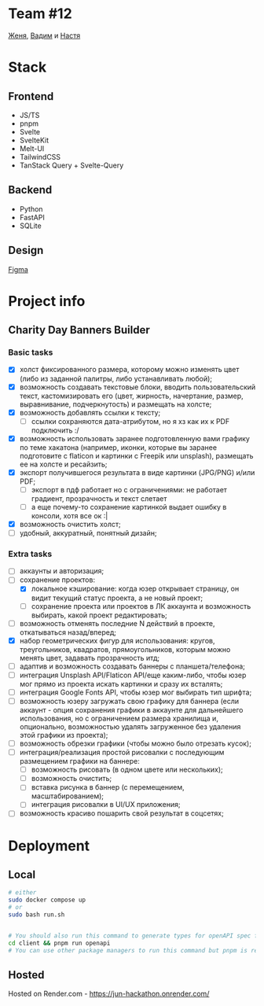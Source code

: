 # Team #12

[Женя](https://t.me/HugeLetters), [Вадим](https://t.me/pnkvnky) и [Настя](https://t.me/palmette)

# Stack

## Frontend

- JS/TS
- pnpm
- Svelte
- SvelteKit
- Melt-UI
- TailwindCSS
- TanStack Query + Svelte-Query

## Backend

- Python
- FastAPI
- SQLite

## Design

[Figma](https://www.figma.com/file/14IWGKKD2T9XmvJ7IkBZXK/%D0%94%D0%B6%D1%83%D0%BD-%D1%85%D0%B0%D0%BA%D0%B0%D1%82%D0%BE%D0%BD%3A-%D0%BA%D0%BE%D0%BC%D0%B0%D0%BD%D0%B4%D0%B0-%2312?type=design&node-id=0%3A1&mode=design&t=0GPo1EmlhcDVFA8D-1)

# Project info

## Charity Day Banners Builder

### Basic tasks

- [x] холст фиксированного размера, которому можно изменять цвет (либо из заданной палитры, либо устанавливать любой);
- [x] возможность создавать текстовые блоки, вводить пользовательский текст, кастомизировать его (цвет, жирность, начертание, размер, выравнивание, подчеркнутость) и размещать на холсте;
- [x] возможность добавлять ссылки к тексту;
  - [ ] ссылки сохраняются дата-атрибутом, но я хз как их к PDF подключить :/
- [x] возможность использовать заранее подготовленную вами графику по теме хакатона (например, иконки, которые вы заранее подготовите с flaticon и картинки с Freepik или unsplash), размещать ее на холсте и ресайзить;
- [x] экспорт получившегося результата в виде картинки (JPG/PNG) и/или PDF;
  - [ ] экспорт в пдф работает но с ограничениями: не работает градиент, прозрачность и текст слетает
  - [ ] а еще почему-то сохранение картинкой выдает ошибку в консоли, хотя все ок :|
- [x] возможность очистить холст;
- [ ] удобный, аккуратный, понятный дизайн;

### Extra tasks

- [ ] аккаунты и авторизация;
- [ ] сохранение проектов:
  - [x] локальное кэширование: когда юзер открывает страницу, он видит текущий статус проекта, а не новый проект;
  - [ ] сохранение проекта или проектов в ЛК аккаунта и возможность выбирать, какой проект редактировать;
- [ ] возможность отменять последние N действий в проекте, откатываться назад/вперед;
- [x] набор геометрических фигур для использования: кругов, треугольников, квадратов, прямоугольников, которым можно менять цвет, задавать прозрачность итд;
- [ ] адаптив и возможность создавать баннеры с планшета/телефона;
- [ ] интеграция Unsplash API/Flaticon API/еще каким-либо, чтобы юзер мог прямо из проекта искать картинки и сразу их всталять;
- [ ] интеграция Google Fonts API, чтобы юзер мог выбирать тип шрифта;
- [ ] возможность юзеру загружать свою графику для баннера (если аккаунт - опция сохранения графики в аккаунте для дальнейшего использования, но с ограничением размера хранилища и, опционально, возможностью удалять загруженное без удаления этой графики из проекта);
- [ ] возможность обрезки графики (чтобы можно было отрезать кусок);
- [ ] интеграция/реализация простой рисовалки с последующим размещением графики на баннере:
  - [ ] возможность рисовать (в одном цвете или нескольких);
  - [ ] возможность очистить;
  - [ ] вставка рисунка в баннер (с перемещением, масштабированием);
  - [ ] интеграция рисовалки в UI/UX приложения;
- [ ] возможность красиво пошарить свой результат в соцсетях;

# Deployment

## Local

```bash
# either
sudo docker compose up
# or
sudo bash run.sh


# You should also run this command to generate types for openAPI spec for the client.
cd client && pnpm run openapi
# You can use other package managers to run this command but pnpm is recommended
```

## Hosted

Hosted on Render.com - https://jun-hackathon.onrender.com/

